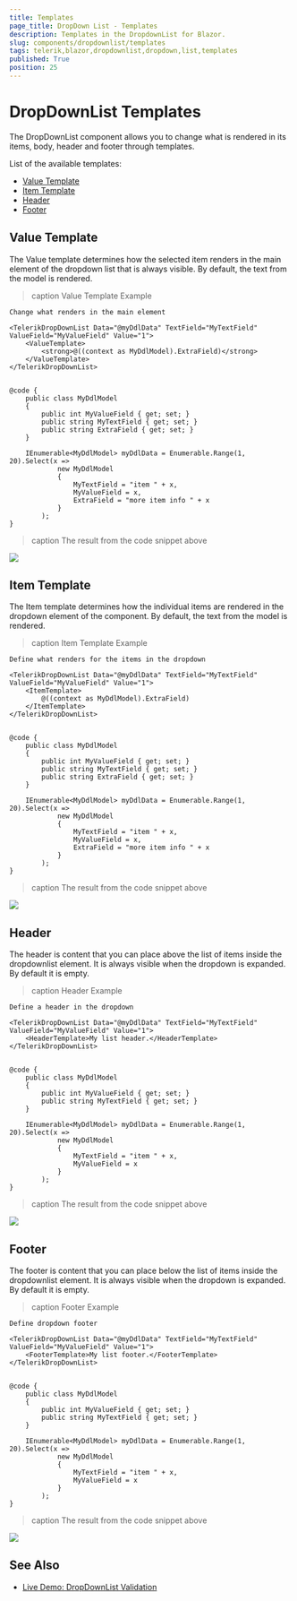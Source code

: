 ```yaml
---
title: Templates
page_title: DropDown List - Templates
description: Templates in the DropdownList for Blazor.
slug: components/dropdownlist/templates
tags: telerik,blazor,dropdownlist,dropdown,list,templates
published: True
position: 25
---
```


# DropDownList Templates

The DropDownList component allows you to change what is rendered in its items, body, header and footer through templates.

List of the available templates:

* [Value Template](#value-template)
* [Item Template](#item-template)
* [Header](#header)
* [Footer](#footer)


## Value Template

The Value template determines how the selected item renders in the main element of the dropdown list that is always visible. By default, the text from the model is rendered.

>caption Value Template Example

````CSHTML
Change what renders in the main element

<TelerikDropDownList Data="@myDdlData" TextField="MyTextField" ValueField="MyValueField" Value="1">
	<ValueTemplate>
		<strong>@((context as MyDdlModel).ExtraField)</strong>
	</ValueTemplate>
</TelerikDropDownList>


@code {
	public class MyDdlModel
	{
		public int MyValueField { get; set; }
		public string MyTextField { get; set; }
		public string ExtraField { get; set; }
	}

	IEnumerable<MyDdlModel> myDdlData = Enumerable.Range(1, 20).Select(x =>
			new MyDdlModel
			{
				MyTextField = "item " + x,
				MyValueField = x,
				ExtraField = "more item info " + x
			}
		);
}
````

>caption The result from the code snippet above

![](images/ddl-value-template.jpg)

## Item Template

The Item template determines how the individual items are rendered in the dropdown element of the component. By default, the text from the model is rendered.

>caption Item Template Example

````CSHTML
Define what renders for the items in the dropdown

<TelerikDropDownList Data="@myDdlData" TextField="MyTextField" ValueField="MyValueField" Value="1">
	<ItemTemplate>
		@((context as MyDdlModel).ExtraField)
	</ItemTemplate>
</TelerikDropDownList>


@code {
	public class MyDdlModel
	{
		public int MyValueField { get; set; }
		public string MyTextField { get; set; }
		public string ExtraField { get; set; }
	}

	IEnumerable<MyDdlModel> myDdlData = Enumerable.Range(1, 20).Select(x =>
			new MyDdlModel
			{
				MyTextField = "item " + x,
				MyValueField = x,
				ExtraField = "more item info " + x
			}
		);
}
````

>caption The result from the code snippet above

![](images/ddl-item-template.jpg)

## Header

The header is content that you can place above the list of items inside the dropdownlist element. It is always visible when the dropdown is expanded. By default it is empty.

>caption Header Example

````CSHTML
Define a header in the dropdown

<TelerikDropDownList Data="@myDdlData" TextField="MyTextField" ValueField="MyValueField" Value="1">
	<HeaderTemplate>My list header.</HeaderTemplate>
</TelerikDropDownList>


@code {
	public class MyDdlModel
	{
		public int MyValueField { get; set; }
		public string MyTextField { get; set; }
	}

	IEnumerable<MyDdlModel> myDdlData = Enumerable.Range(1, 20).Select(x =>
			new MyDdlModel
			{
				MyTextField = "item " + x,
				MyValueField = x
			}
		);
}
````

>caption The result from the code snippet above

![](images/ddl-header-template.jpg)

## Footer

The footer is content that you can place below the list of items inside the dropdownlist element. It is always visible when the dropdown is expanded. By default it is empty.

>caption Footer Example

````CSHTML
Define dropdown footer

<TelerikDropDownList Data="@myDdlData" TextField="MyTextField" ValueField="MyValueField" Value="1">
	<FooterTemplate>My list footer.</FooterTemplate>
</TelerikDropDownList>


@code {
	public class MyDdlModel
	{
		public int MyValueField { get; set; }
		public string MyTextField { get; set; }
	}

	IEnumerable<MyDdlModel> myDdlData = Enumerable.Range(1, 20).Select(x =>
			new MyDdlModel
			{
				MyTextField = "item " + x,
				MyValueField = x
			}
		);
}
````

>caption The result from the code snippet above

![](images/ddl-footer-template.jpg)

## See Also

  * [Live Demo: DropDownList Validation](https://demos.telerik.com/blazor-ui/dropdownlist/validation)
   
  
